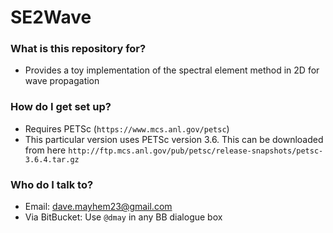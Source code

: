 # SE2Wave #

### What is this repository for? ###

* Provides a toy implementation of the spectral element method in 2D for wave propagation

### How do I get set up? ###

* Requires PETSc (`https://www.mcs.anl.gov/petsc`)
* This particular version uses PETSc version 3.6. This can be downloaded from here `http://ftp.mcs.anl.gov/pub/petsc/release-snapshots/petsc-3.6.4.tar.gz`

### Who do I talk to? ###

* Email: dave.mayhem23@gmail.com
* Via BitBucket: Use `@dmay` in any BB dialogue box